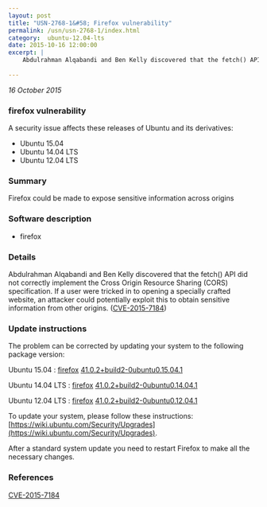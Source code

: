 ```yaml
---
layout: post
title: "USN-2768-1&#58; Firefox vulnerability"
permalink: /usn/usn-2768-1/index.html
category:  ubuntu-12.04-lts
date: 2015-10-16 12:00:00
excerpt: |
    Abdulrahman Alqabandi and Ben Kelly discovered that the fetch() API did not correctly implement the Cross Origin Resource Sharing (CORS) specification. If a user were tricked in to opening a specially crafted website, an attacker could potentially exploit this to obtain sensitive information from other origins. ([CVE-2015-7184](http://people.ubuntu.com/~ubuntu-security/cve/CVE-2015-7184)) 
    
--- 
```

 
 

*16 October 2015*

### firefox vulnerability

A security issue affects these releases of Ubuntu and its derivatives:

* Ubuntu 15.04
* Ubuntu 14.04 LTS
* Ubuntu 12.04 LTS

### Summary

Firefox could be made to expose sensitive information across origins 

### Software description

* firefox 

### Details

Abdulrahman Alqabandi and Ben Kelly discovered that the fetch() API did not correctly implement the Cross Origin Resource Sharing (CORS) specification. If a user were tricked in to opening a specially crafted website, an attacker could potentially exploit this to obtain sensitive information from other origins. ([CVE-2015-7184](http://people.ubuntu.com/~ubuntu-security/cve/CVE-2015-7184)) 

### Update instructions

The problem can be corrected by updating your system to the following package version:

Ubuntu 15.04
 : [firefox](https://launchpad.net/ubuntu/+source/firefox) <span> [41.0.2+build2-0ubuntu0.15.04.1](https://launchpad.net/ubuntu/+source/firefox/41.0.2+build2-0ubuntu0.15.04.1) </span> 

Ubuntu 14.04 LTS
 : [firefox](https://launchpad.net/ubuntu/+source/firefox) <span> [41.0.2+build2-0ubuntu0.14.04.1](https://launchpad.net/ubuntu/+source/firefox/41.0.2+build2-0ubuntu0.14.04.1) </span> 

Ubuntu 12.04 LTS
 : [firefox](https://launchpad.net/ubuntu/+source/firefox) <span> [41.0.2+build2-0ubuntu0.12.04.1](https://launchpad.net/ubuntu/+source/firefox/41.0.2+build2-0ubuntu0.12.04.1) </span> 

To update your system, please follow these instructions: [https://wiki.ubuntu.com/Security/Upgrades](https://wiki.ubuntu.com/Security/Upgrades).

After a standard system update you need to restart Firefox to make all the necessary changes. 

### References

 
 [CVE-2015-7184](http://people.ubuntu.com/~ubuntu-security/cve/CVE-2015-7184)
 

